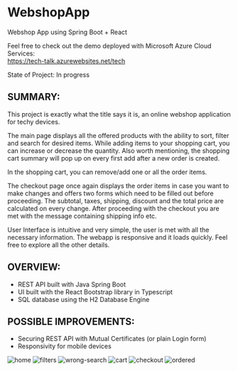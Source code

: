 # WebshopApp
Webshop App using Spring Boot + React

Feel free to check out the demo deployed with Microsoft Azure Cloud Services:  
https://tech-talk.azurewebsites.net/tech

State of Project: In progress

## SUMMARY:
This project is exactly what the title says it is, an online webshop application for techy devices. 

The main page displays all the offered products with the ability to sort, filter and search for desired items. While adding items to your shopping cart, you can increase or decrease the quantity. Also worth mentioning, the shopping cart summary will pop up on every first add after a new order is created.  

In the shopping cart, you can remove/add one or all the order items.  

The checkout page once again displays the order items in case you want to make changes and offers two forms which need to be filled out before proceeding. The subtotal, taxes, shipping, discount and the total price are calculated on every change. After proceeding with the checkout you are met with the message containing shipping info etc.

User Interface is intuitive and very simple, the user is met with all the necessary information. The webapp is responsive and it loads quickly. Feel free to explore all the other details.

## OVERVIEW:
* REST API built with Java Spring Boot
* UI built with the React Bootstrap library in Typescript
* SQL database using the H2 Database Engine

## POSSIBLE IMPROVEMENTS:
* Securing REST API with Mutual Certificates (or plain Login form)
* Responsivity for mobile devices

![home](https://github.com/mikiqqqq/WebshopApp/assets/107814991/e8433cde-ab81-402c-9359-27d4ce6a28af)
![filters](https://github.com/mikiqqqq/WebshopApp/assets/107814991/e38e32b6-2c08-4f84-83e7-34e8b6e30a8c)
![wrong-search](https://github.com/mikiqqqq/WebshopApp/assets/107814991/f6703be9-6d09-40e9-944d-16564efb542a)
![cart](https://github.com/mikiqqqq/WebshopApp/assets/107814991/7d2f287c-ad20-4968-a063-8e438509ca63)
![checkout](https://github.com/mikiqqqq/WebshopApp/assets/107814991/fccfdaab-ced6-4b03-9aae-2eb12c31dc51)
![ordered](https://github.com/mikiqqqq/WebshopApp/assets/107814991/a0e53078-84d7-45f9-bee1-174daa59630d)
